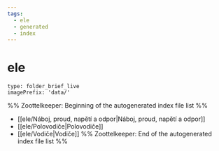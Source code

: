 ```yaml
---
tags:
  - ele
  - generated
  - index
---
```

# ele
```ccard
type: folder_brief_live
imagePrefix: 'data/'
```
%% Zoottelkeeper: Beginning of the autogenerated index file list  %%
-  [[ele/Náboj, proud, napětí a odpor|Náboj, proud, napětí a odpor]]
-  [[ele/Polovodiče|Polovodiče]]
-  [[ele/Vodiče|Vodiče]]
%% Zoottelkeeper: End of the autogenerated index file list  %%
